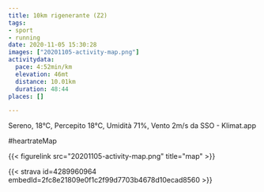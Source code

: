 ```yaml
---
title: 10km rigenerante (Z2)
tags:
- sport
- running
date: 2020-11-05 15:30:28
images: ["20201105-activity-map.png"]
activitydata:
  pace: 4:52min/km
  elevation: 46mt
  distance: 10.01km
  duration: 48:44
places: []

---
```


Sereno, 18°C, Percepito 18°C, Umidità 71%, Vento 2m/s da SSO - Klimat.app

<!--more-->

#heartrateMap



{{< figurelink src="20201105-activity-map.png" title="map" >}}


{{< strava id=4289960964 embedId=2fc8e21809e0f1c2f99d7703b4678d10ecad8560 >}}
